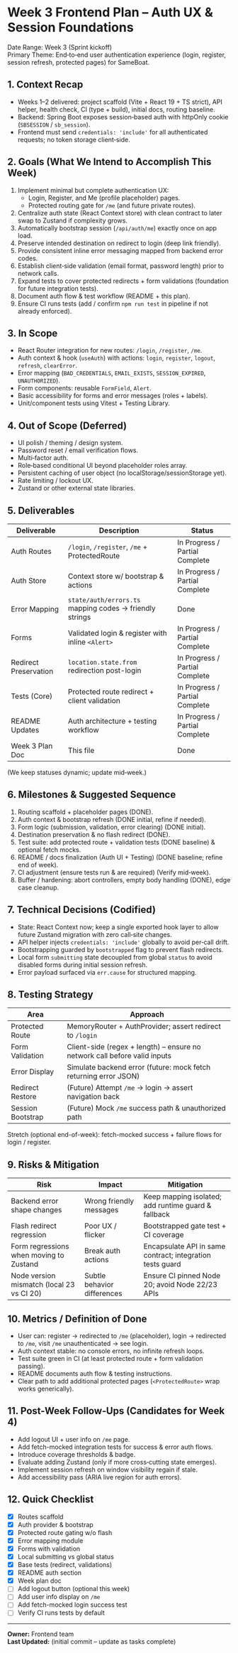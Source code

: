 # Week 3 Frontend Plan – Auth UX & Session Foundations

Date Range: Week 3 (Sprint kickoff)  
Primary Theme: End‑to‑end user authentication experience (login, register, session refresh, protected pages) for SameBoat.

## 1. Context Recap

-   Weeks 1–2 delivered: project scaffold (Vite + React 19 + TS strict), API helper, health check, CI (type + build), initial docs, routing baseline.
-   Backend: Spring Boot exposes session‑based auth with httpOnly cookie (`SBSESSION` / `sb_session`).
-   Frontend must send `credentials: 'include'` for all authenticated requests; no token storage client‑side.

## 2. Goals (What We Intend to Accomplish This Week)

1. Implement minimal but complete authentication UX:
    - Login, Register, and Me (profile placeholder) pages.
    - Protected routing gate for `/me` (and future private routes).
2. Centralize auth state (React Context store) with clean contract to later swap to Zustand if complexity grows.
3. Automatically bootstrap session (`/api/auth/me`) exactly once on app load.
4. Preserve intended destination on redirect to login (deep link friendly).
5. Provide consistent inline error messaging mapped from backend error codes.
6. Establish client‑side validation (email format, password length) prior to network calls.
7. Expand tests to cover protected redirects + form validations (foundation for future integration tests).
8. Document auth flow & test workflow (README + this plan).
9. Ensure CI runs tests (add / confirm `npm run test` in pipeline if not already enforced).

## 3. In Scope

-   React Router integration for new routes: `/login`, `/register`, `/me`.
-   Auth context & hook (`useAuth`) with actions: `login`, `register`, `logout`, `refresh`, `clearError`.
-   Error mapping (`BAD_CREDENTIALS`, `EMAIL_EXISTS`, `SESSION_EXPIRED`, `UNAUTHORIZED`).
-   Form components: reusable `FormField`, `Alert`.
-   Basic accessibility for forms and error messages (roles + labels).
-   Unit/component tests using Vitest + Testing Library.

## 4. Out of Scope (Deferred)

-   UI polish / theming / design system.
-   Password reset / email verification flows.
-   Multi‑factor auth.
-   Role‑based conditional UI beyond placeholder roles array.
-   Persistent caching of user object (no localStorage/sessionStorage yet).
-   Rate limiting / lockout UX.
-   Zustand or other external state libraries.

## 5. Deliverables

| Deliverable           | Description                                              | Status                         |
| --------------------- | -------------------------------------------------------- | ------------------------------ |
| Auth Routes           | `/login`, `/register`, `/me` + ProtectedRoute            | In Progress / Partial Complete |
| Auth Store            | Context store w/ bootstrap & actions                     | In Progress / Partial Complete |
| Error Mapping         | `state/auth/errors.ts` mapping codes -> friendly strings | Done                           |
| Forms                 | Validated login & register with inline `<Alert>`         | In Progress / Partial Complete |
| Redirect Preservation | `location.state.from` redirection post-login             | In Progress / Partial Complete |
| Tests (Core)          | Protected route redirect + client validation             | In Progress / Partial Complete |
| README Updates        | Auth architecture + testing workflow                     | In Progress / Partial Complete |
| Week 3 Plan Doc       | This file                                                | Done                           |

(We keep statuses dynamic; update mid‑week.)

## 6. Milestones & Suggested Sequence

1. Routing scaffold + placeholder pages (DONE).
2. Auth context & bootstrap refresh (DONE initial, refine if needed).
3. Form logic (submission, validation, error clearing) (DONE initial).
4. Destination preservation & no flash redirect (DONE).
5. Test suite: add protected route + validation tests (DONE baseline) & optional fetch mocks.
6. README / docs finalization (Auth UI + Testing) (DONE baseline; refine end of week).
7. CI adjustment (ensure tests run & are required) (Verify mid‑week).
8. Buffer / hardening: abort controllers, empty body handling (DONE), edge case cleanup.

## 7. Technical Decisions (Codified)

-   State: React Context now; keep a single exported hook layer to allow future Zustand migration with zero call‑site changes.
-   API helper injects `credentials: 'include'` globally to avoid per‑call drift.
-   Bootstrapping guarded by `bootstrapped` flag to prevent flash redirects.
-   Local form `submitting` state decoupled from global `status` to avoid disabled forms during initial session refresh.
-   Error payload surfaced via `err.cause` for structured mapping.

## 8. Testing Strategy

| Area              | Approach                                                                  |
| ----------------- | ------------------------------------------------------------------------- |
| Protected Route   | MemoryRouter + AuthProvider; assert redirect to `/login`                  |
| Form Validation   | Client-side (regex + length) – ensure no network call before valid inputs |
| Error Display     | Simulate backend error (future: mock fetch returning error JSON)          |
| Redirect Restore  | (Future) Attempt `/me` → login → assert navigation back                   |
| Session Bootstrap | (Future) Mock `/me` success path & unauthorized path                      |

Stretch (optional end-of-week): fetch-mocked success + failure flows for login / register.

## 9. Risks & Mitigation

| Risk                                      | Impact                      | Mitigation                                                |
| ----------------------------------------- | --------------------------- | --------------------------------------------------------- |
| Backend error shape changes               | Wrong friendly messages     | Keep mapping isolated; add runtime guard & fallback       |
| Flash redirect regression                 | Poor UX / flicker           | Bootstrapped gate test + CI coverage                      |
| Form regressions when moving to Zustand   | Break auth actions          | Encapsulate API in same contract; integration tests guard |
| Node version mismatch (local 23 vs CI 20) | Subtle behavior differences | Ensure CI pinned Node 20; avoid Node 22/23 APIs           |

## 10. Metrics / Definition of Done

-   User can: register → redirected to `/me` (placeholder), login → redirected to `/me`, visit `/me` unauthenticated → see login.
-   Auth context stable: no console errors, no infinite refresh loops.
-   Test suite green in CI (at least protected route + form validation passing).
-   README documents auth flow & testing instructions.
-   Clear path to add additional protected pages (`<ProtectedRoute>` wrap works generically).

## 11. Post-Week Follow‑Ups (Candidates for Week 4)

-   Add logout UI + user info on `/me` page.
-   Add fetch-mocked integration tests for success & error auth flows.
-   Introduce coverage thresholds & badge.
-   Evaluate adding Zustand (only if more cross‑cutting state emerges).
-   Implement session refresh on window visibility regain if stale.
-   Add accessibility pass (ARIA live region for auth errors).

## 12. Quick Checklist

-   [x] Routes scaffold
-   [x] Auth provider & bootstrap
-   [x] Protected route gating w/o flash
-   [x] Error mapping module
-   [x] Forms with validation
-   [x] Local submitting vs global status
-   [x] Base tests (redirect, validations)
-   [x] README auth section
-   [x] Week plan doc
-   [ ] Add logout button (optional this week)
-   [ ] Add user info display on `/me`
-   [ ] Add fetch-mocked login success test
-   [ ] Verify CI runs tests by default

---

**Owner:** Frontend team  
**Last Updated:** (initial commit – update as tasks complete)
